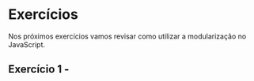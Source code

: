 # Exercícios

Nos próximos exercícios vamos revisar como utilizar a modularização no JavaScript.

## Exercício 1 -
